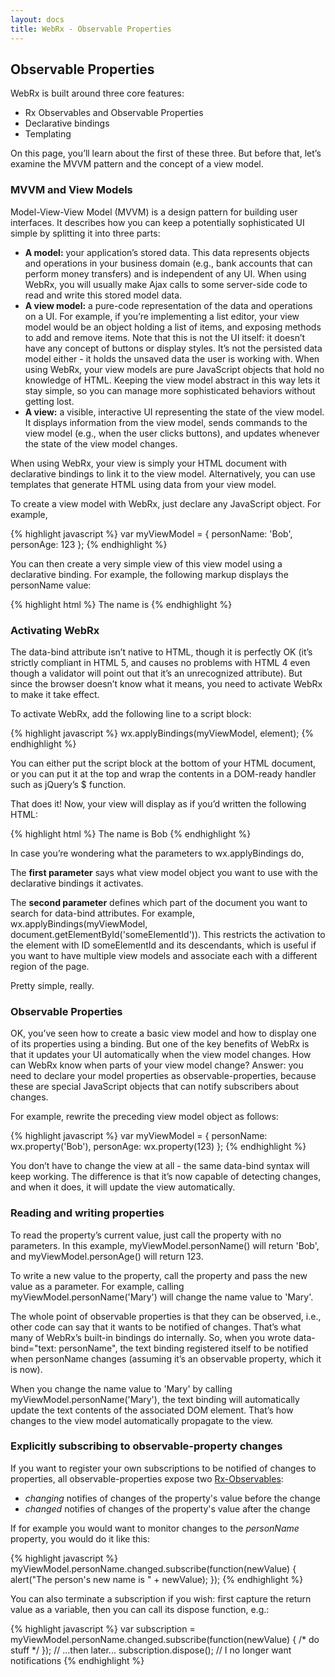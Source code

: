 ```yaml
---
layout: docs
title: WebRx - Observable Properties
---
```

## Observable Properties

WebRx is built around three core features:

- Rx Observables and Observable Properties
- Declarative bindings
- Templating

On this page, you’ll learn about the first of these three. But before that, let’s examine the MVVM pattern and the concept of a view model.

### MVVM and View Models

Model-View-View Model (MVVM) is a design pattern for building user interfaces. It describes how you can keep a potentially sophisticated UI simple by splitting it into three parts:

- **A model:** your application’s stored data. This data represents objects and operations in your business domain (e.g., bank accounts that can perform money transfers) and is independent of any UI. When using WebRx, you will usually make Ajax calls to some server-side code to read and write this stored model data.
- **A view model:** a pure-code representation of the data and operations on a UI. For example, if you’re implementing a list editor, your view model would be an object holding a list of items, and exposing methods to add and remove items.
Note that this is not the UI itself: it doesn’t have any concept of buttons or display styles. It’s not the persisted data model either - it holds the unsaved data the user is working with. When using WebRx, your view models are pure JavaScript objects that hold no knowledge of HTML. Keeping the view model abstract in this way lets it stay simple, so you can manage more sophisticated behaviors without getting lost.
- **A view:** a visible, interactive UI representing the state of the view model. It displays information from the view model, sends commands to the view model (e.g., when the user clicks buttons), and updates whenever the state of the view model changes.

When using WebRx, your view is simply your HTML document with declarative bindings to link it to the view model. Alternatively, you can use templates that generate HTML using data from your view model.

To create a view model with WebRx, just declare any JavaScript object. For example,

{% highlight javascript %}
var myViewModel = {
    personName: 'Bob',
    personAge: 123
};
{% endhighlight %}

You can then create a very simple view of this view model using a declarative binding. For example, the following markup displays the personName value:

{% highlight html %}
The name is <span data-bind="text: personName"></span>
{% endhighlight %}

### Activating WebRx

The data-bind attribute isn’t native to HTML, though it is perfectly OK (it’s strictly compliant in HTML 5, and causes no problems with HTML 4 even though a validator will point out that it’s an unrecognized attribute). But since the browser doesn’t know what it means, you need to activate WebRx to make it take effect.

To activate WebRx, add the following line to a script block:

{% highlight javascript %}
wx.applyBindings(myViewModel, element);
{% endhighlight %}

You can either put the script block at the bottom of your HTML document, or you can put it at the top and wrap the contents in a DOM-ready handler such as jQuery’s $ function.

That does it! Now, your view will display as if you’d written the following HTML:

{% highlight html %}
The name is <span>Bob</span>
{% endhighlight %}

In case you’re wondering what the parameters to wx.applyBindings do,

The **first parameter** says what view model object you want to use with the declarative bindings it activates.

The **second parameter** defines which part of the document you want to search for data-bind attributes. For example, wx.applyBindings(myViewModel, document.getElementById('someElementId')). This restricts the activation to the element with ID someElementId and its descendants, which is useful if you want to have multiple view models and associate each with a different region of the page.

Pretty simple, really.

### Observable Properties

OK, you’ve seen how to create a basic view model and how to display one of its properties using a binding. But one of the key benefits of WebRx is that it updates your UI automatically when the view model changes. How can WebRx know when parts of your view model change? Answer: you need to declare your model properties as observable-properties, because these are special JavaScript objects that can notify subscribers about changes.

For example, rewrite the preceding view model object as follows:

{% highlight javascript %}
var myViewModel = {
    personName: wx.property('Bob'),
    personAge: wx.property(123)
};
{% endhighlight %}

You don’t have to change the view at all - the same data-bind syntax will keep working. The difference is that it’s now capable of detecting changes, and when it does, it will update the view automatically.

### Reading and writing properties

To read the property’s current value, just call the property with no parameters. In this example, myViewModel.personName() will return 'Bob', and myViewModel.personAge() will return 123.

To write a new value to the property, call the property and pass the new value as a parameter. For example, calling myViewModel.personName('Mary') will change the name value to 'Mary'.

The whole point of observable properties is that they can be observed, i.e., other code can say that it wants to be notified of changes. That’s what many of WebRx’s built-in bindings do internally. So, when you wrote data-bind="text: personName", the text binding registered itself to be notified when personName changes (assuming it’s an observable property, which it is now).

When you change the name value to 'Mary' by calling myViewModel.personName('Mary'), the text binding will automatically update the text contents of the associated DOM element. That’s how changes to the view model automatically propagate to the view.

### Explicitly subscribing to observable-property changes

If you want to register your own subscriptions to be notified of changes to properties, all observable-properties expose two [Rx-Observables](https://github.com/Reactive-Extensions/RxJS/blob/master/doc/api/core/observable.md):

- *changing* notifies of changes of the property's value before the change
- *changed* notifies of changes of the property's value after the change

If for example you would want to monitor changes to the *personName* property, you would do it like this: 

{% highlight javascript %}
myViewModel.personName.changed.subscribe(function(newValue) {
    alert("The person's new name is " + newValue);
});
{% endhighlight %}

You can also terminate a subscription if you wish: first capture the return value as a variable, then you can call its dispose function, e.g.:

{% highlight javascript %}
var subscription = myViewModel.personName.changed.subscribe(function(newValue) { /* do stuff */ });
// ...then later...
subscription.dispose(); // I no longer want notifications
{% endhighlight %}
